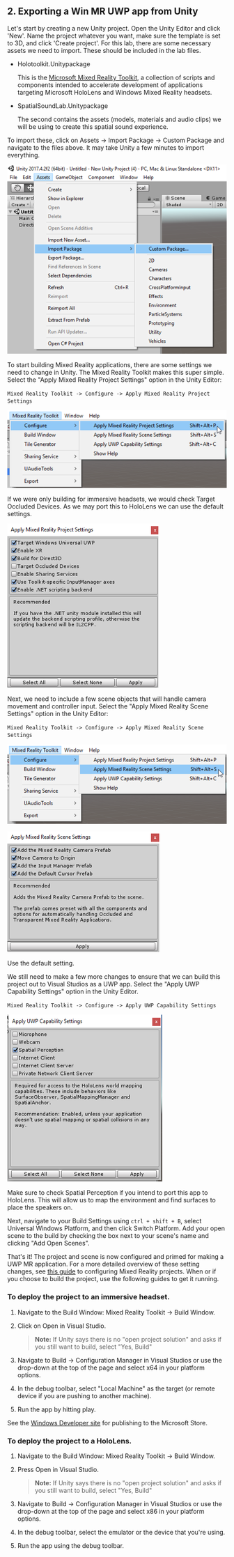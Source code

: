 ## 2. Exporting a Win MR UWP app from Unity

Let's start by creating a new Unity project. Open the Unity Editor and click 'New'. Name the project whatever you want, make sure the template is set to 3D, and click 'Create project'. For this lab, there are some necessary assets we need to import. These should be included in the lab files.

* Holotoolkit.Unitypackage

    This is the [Microsoft Mixed Reality Toolkit](https://github.com/Microsoft/MixedRealityToolkit-Unity/), a collection of scripts and components intended to accelerate development of applications targeting Microsoft HoloLens and Windows Mixed Reality headsets.  
    
* SpatialSoundLab.Unitypackage
    
    The second contains the assets (models, materials and audio clips) we will be using to create this spatial sound experience.

To import these, click on Assets -> Import Package -> Custom Package and navigate to the files above. It may take Unity a few minutes to import everything.

![import packages](../media/0.png)

To start building Mixed Reality applications, there are some settings we need to change in Unity. The Mixed Reality Toolkit makes this super simple. Select the "Apply Mixed Reality Project Settings" option in the Unity Editor:

`Mixed Reality Toolkit -> Configure -> Apply Mixed Reality Project Settings`

![apply mixed reality project settings](../media/1.png)

If we were only building for immersive headsets, we would check Target Occluded Devices. As we may port this to HoloLens we can use the default settings. 

![mixed reality project settings](../media/2.png)

Next, we need to include a few scene objects that will handle camera movement and controller input. Select the "Apply Mixed Reality Scene Settings" option in the Unity Editor:

`Mixed Reality Toolkit -> Configure -> Apply Mixed Reality Scene Settings`

![apply mixed reality scene settings](../media/3.png)

![mixed reality scene settings](../media/4.png)

Use the default setting.

We still need to make a few more changes to ensure that we can build this project out to Visual Studios as a UWP app. Select the "Apply UWP Capability Settings" option in the Unity Editor.

`Mixed Reality Toolkit -> Configure -> Apply UWP Capability Settings`

![apply UWP Capability Settings](../media/5.png)

Make sure to check Spatial Perception if you intend to port this app to HoloLens. This will allow us to map the environment and find surfaces to place the speakers on.

Next, navigate to your Build Settings using `ctrl + shift + B`, select Universal Windows Platform, and then click Switch Platform. Add your open scene to the build by checking the box next to your scene's name and clicking "Add Open Scenes".

That's it! The project and scene is now configured and primed for making a UWP MR application. For a more detailed overview of these setting changes, see [this guide](https://docs.microsoft.com/en-us/windows/mixed-reality/unity-development-overview#configuring-a-new-unity-project-for-windows-mixed-reality) to configuring Mixed Reality projects. When or if you choose to build the project, use the following guides to get it running.

### To deploy the project to an immersive headset.
1. Navigate to the Build Window: Mixed Reality Toolkit -> Build Window.
2. Click on Open in Visual Studio.	
	
	>**Note:** If Unity says there is no "open project solution" and asks if you still want to build, select "Yes, Build"
	
3. Navigate to Build -> Configuration Manager in Visual Studios or use the drop-down at the top of the page and select x64 in your platform options.
4. In the debug toolbar, select "Local Machine" as the target (or remote device if you are pushing to another machine).
5. Run the app by hitting play.

See the [Windows Developer site](https://docs.microsoft.com/en-us/windows/uwp/publish/) for publishing to the Microsoft Store.

### To deploy the project to a HoloLens.
1. Navigate to the Build Window: Mixed Reality Toolkit -> Build Window.
2. Press Open in Visual Studio.
	
	>**Note:** If Unity says there is no "open project solution" and asks if you still want to build, select "Yes, Build"
3. Navigate to Build -> Configuration Manager in Visual Studios or use the drop-down at the top of the page and select x86 in your platform options.
4. In the debug toolbar, select the emulator or the device that you're using.
5. Run the app using the debug toolbar.